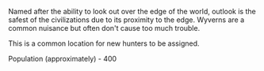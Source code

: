 Named after the ability to look out over the edge of the world, outlook is the safest of the civilizations due to its proximity to the edge. Wyverns are a common nuisance but often don't cause too much trouble.

This is a common location for new hunters to be assigned.

Population (approximately) - 400